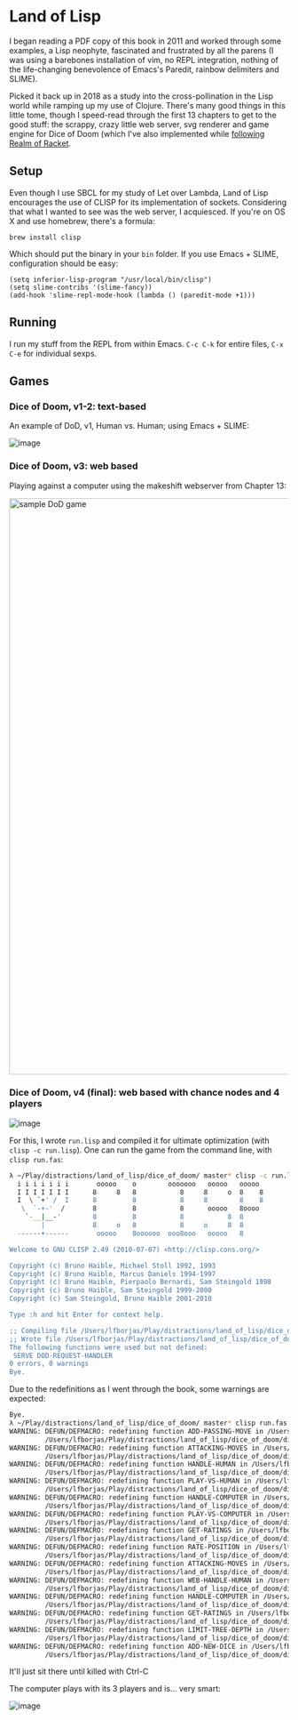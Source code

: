 # Land of Lisp

I began reading a PDF copy of this book in 2011 and worked through some
examples, a Lisp neophyte, fascinated and frustrated by all the parens (I was
using a barebones installation of vim, no REPL integration, nothing of the
life-changing benevolence of Emacs's Paredit, rainbow delimiters and SLIME).

Picked it back up in 2018 as a study into the cross-pollination in the Lisp
world while ramping up my use of Clojure. There's many good things in this
little tome, though I speed-read through the first 13 chapters to get to the
good stuff: the scrappy, crazy little web server, svg renderer and game engine
for Dice of Doom (which I've also implemented while [following Realm of
Racket](https://github.com/lfborjas/distractions/tree/master/realm_of_racket). 

## Setup

Even though I use SBCL for my study of Let over Lambda, Land of Lisp encourages
the use of CLISP for its implementation of sockets. Considering that what I
wanted to see was the web server, I acquiesced. If you're on OS X and use
homebrew, there's a formula:

	brew install clisp

Which should put the binary in your `bin` folder. If you use Emacs + SLIME, 
configuration should be easy:

	(setq inferior-lisp-program "/usr/local/bin/clisp")
	(setq slime-contribs '(slime-fancy))
	(add-hook 'slime-repl-mode-hook (lambda () (paredit-mode +1)))

## Running

I run my stuff from the REPL from within Emacs. `C-c C-k` for entire files, `C-x
C-e` for individual sexps.

## Games

### Dice of Doom, v1-2: text-based

An example of DoD, v1, Human vs. Human; using Emacs + SLIME:

![image](https://user-images.githubusercontent.com/82133/48965920-1c5fb500-ef95-11e8-99fd-84651bbd6909.png)

### Dice of Doom, v3: web based

Playing against a computer using the makeshift webserver from Chapter 13:

<img width="1037" alt="sample DoD game" src="https://user-images.githubusercontent.com/82133/48992744-88622a80-f107-11e8-9fba-0ce9d685fcf1.png">

### Dice of Doom, v4 (final): web based with chance nodes and 4 players

![image](https://user-images.githubusercontent.com/82133/48995653-d6caf580-f116-11e8-871a-110ff54666ad.png)

For this, I wrote `run.lisp` and compiled it for ultimate optimization (with `clisp -c run.lisp`). One can run the game from the command line, with `clisp run.fas`:

```sh
λ ~/Play/distractions/land_of_lisp/dice_of_doom/ master* clisp -c run.lisp
  i i i i i i i       ooooo    o        ooooooo   ooooo   ooooo
  I I I I I I I      8     8   8           8     8     o  8    8
  I  \ `+' /  I      8         8           8     8        8    8
   \  `-+-'  /       8         8           8      ooooo   8oooo
    `-__|__-'        8         8           8           8  8
        |            8     o   8           8     o     8  8
  ------+------       ooooo    8oooooo  ooo8ooo   ooooo   8

Welcome to GNU CLISP 2.49 (2010-07-07) <http://clisp.cons.org/>

Copyright (c) Bruno Haible, Michael Stoll 1992, 1993
Copyright (c) Bruno Haible, Marcus Daniels 1994-1997
Copyright (c) Bruno Haible, Pierpaolo Bernardi, Sam Steingold 1998
Copyright (c) Bruno Haible, Sam Steingold 1999-2000
Copyright (c) Sam Steingold, Bruno Haible 2001-2010

Type :h and hit Enter for context help.

;; Compiling file /Users/lfborjas/Play/distractions/land_of_lisp/dice_of_doom/run.lisp ...
;; Wrote file /Users/lfborjas/Play/distractions/land_of_lisp/dice_of_doom/run.fas
The following functions were used but not defined:
 SERVE DOD-REQUEST-HANDLER
0 errors, 0 warnings
Bye.
```

Due to the redefinitions as I went through the book, some warnings are expected:

```sh
Bye.
λ ~/Play/distractions/land_of_lisp/dice_of_doom/ master* clisp run.fas 
WARNING: DEFUN/DEFMACRO: redefining function ADD-PASSING-MOVE in /Users/lfborjas/Play/distractions/land_of_lisp/dice_of_doom/dice_of_doom_v2.lisp, was defined in
         /Users/lfborjas/Play/distractions/land_of_lisp/dice_of_doom/dice_of_doom_v1.lisp
WARNING: DEFUN/DEFMACRO: redefining function ATTACKING-MOVES in /Users/lfborjas/Play/distractions/land_of_lisp/dice_of_doom/dice_of_doom_v2.lisp, was defined in
         /Users/lfborjas/Play/distractions/land_of_lisp/dice_of_doom/dice_of_doom_v1.lisp
WARNING: DEFUN/DEFMACRO: redefining function HANDLE-HUMAN in /Users/lfborjas/Play/distractions/land_of_lisp/dice_of_doom/dice_of_doom_v2.lisp, was defined in
         /Users/lfborjas/Play/distractions/land_of_lisp/dice_of_doom/dice_of_doom_v1.lisp
WARNING: DEFUN/DEFMACRO: redefining function PLAY-VS-HUMAN in /Users/lfborjas/Play/distractions/land_of_lisp/dice_of_doom/dice_of_doom_v2.lisp, was defined in
         /Users/lfborjas/Play/distractions/land_of_lisp/dice_of_doom/dice_of_doom_v1.lisp
WARNING: DEFUN/DEFMACRO: redefining function HANDLE-COMPUTER in /Users/lfborjas/Play/distractions/land_of_lisp/dice_of_doom/dice_of_doom_v2.lisp, was defined in
         /Users/lfborjas/Play/distractions/land_of_lisp/dice_of_doom/dice_of_doom_v1.lisp
WARNING: DEFUN/DEFMACRO: redefining function PLAY-VS-COMPUTER in /Users/lfborjas/Play/distractions/land_of_lisp/dice_of_doom/dice_of_doom_v2.lisp, was defined in
         /Users/lfborjas/Play/distractions/land_of_lisp/dice_of_doom/dice_of_doom_v1.lisp
WARNING: DEFUN/DEFMACRO: redefining function GET-RATINGS in /Users/lfborjas/Play/distractions/land_of_lisp/dice_of_doom/dice_of_doom_v2.lisp, was defined in
         /Users/lfborjas/Play/distractions/land_of_lisp/dice_of_doom/dice_of_doom_v1.lisp
WARNING: DEFUN/DEFMACRO: redefining function RATE-POSITION in /Users/lfborjas/Play/distractions/land_of_lisp/dice_of_doom/dice_of_doom_v2.lisp, was defined in
         /Users/lfborjas/Play/distractions/land_of_lisp/dice_of_doom/dice_of_doom_v1.lisp
WARNING: DEFUN/DEFMACRO: redefining function ATTACKING-MOVES in /Users/lfborjas/Play/distractions/land_of_lisp/dice_of_doom/dice_of_doom_v4.lisp, was defined in
         /Users/lfborjas/Play/distractions/land_of_lisp/dice_of_doom/dice_of_doom_v2.lisp
WARNING: DEFUN/DEFMACRO: redefining function WEB-HANDLE-HUMAN in /Users/lfborjas/Play/distractions/land_of_lisp/dice_of_doom/dice_of_doom_v4.lisp, was defined in
         /Users/lfborjas/Play/distractions/land_of_lisp/dice_of_doom/dice_of_doom_v3.lisp
WARNING: DEFUN/DEFMACRO: redefining function HANDLE-COMPUTER in /Users/lfborjas/Play/distractions/land_of_lisp/dice_of_doom/dice_of_doom_v4.lisp, was defined in
         /Users/lfborjas/Play/distractions/land_of_lisp/dice_of_doom/dice_of_doom_v2.lisp
WARNING: DEFUN/DEFMACRO: redefining function GET-RATINGS in /Users/lfborjas/Play/distractions/land_of_lisp/dice_of_doom/dice_of_doom_v4.lisp, was defined in
         /Users/lfborjas/Play/distractions/land_of_lisp/dice_of_doom/dice_of_doom_v2.lisp
WARNING: DEFUN/DEFMACRO: redefining function LIMIT-TREE-DEPTH in /Users/lfborjas/Play/distractions/land_of_lisp/dice_of_doom/dice_of_doom_v4.lisp, was defined in
         /Users/lfborjas/Play/distractions/land_of_lisp/dice_of_doom/dice_of_doom_v2.lisp
WARNING: DEFUN/DEFMACRO: redefining function ADD-NEW-DICE in /Users/lfborjas/Play/distractions/land_of_lisp/dice_of_doom/dice_of_doom_v4.lisp, was defined in
         /Users/lfborjas/Play/distractions/land_of_lisp/dice_of_doom/dice_of_doom_v1.lisp
```

It'll just sit there until killed with Ctrl-C

The computer plays with its 3 players and is... very smart:

![image](https://user-images.githubusercontent.com/82133/48995771-522ca700-f117-11e8-81e8-5ffa2f135129.png)

